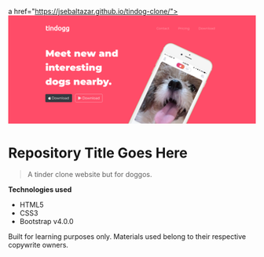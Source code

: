 a href="https://jsebaltazar.github.io/tindog-clone/"><img src="https://github.com/jsebaltazar/tindog-clone/blob/master/images/screenshot.png" title="tindogg-clone" alt="tindogg-clone"></a>

# Repository Title Goes Here

> A tinder clone website but for doggos. 

**Technologies used**
- HTML5
- CSS3
- Bootstrap v4.0.0


Built for learning purposes only. Materials used belong to their respective copywrite owners.

